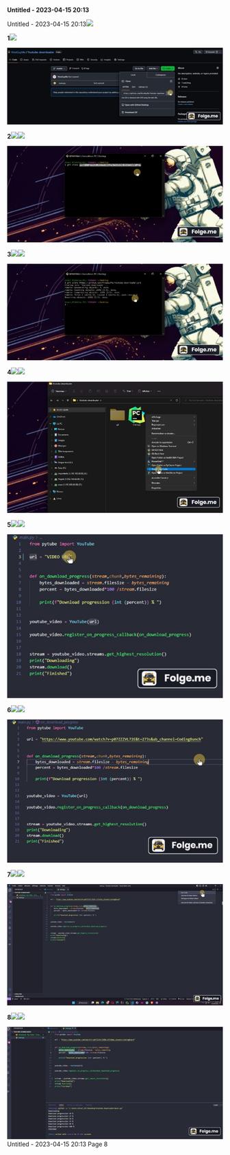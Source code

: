 ﻿**Untitled - 2023-04-15 20:13**

Untitled - 2023-04-15 20:13![](Aspose.Words.0bd9b9c1-b9e5-435c-8711-2b6afc0bb771.001.png)

**1![](Aspose.Words.0bd9b9c1-b9e5-435c-8711-2b6afc0bb771.002.png)**

![](Aspose.Words.0bd9b9c1-b9e5-435c-8711-2b6afc0bb771.003.jpeg)

**2![](Aspose.Words.0bd9b9c1-b9e5-435c-8711-2b6afc0bb771.004.png)![](Aspose.Words.0bd9b9c1-b9e5-435c-8711-2b6afc0bb771.005.png)**

![](Aspose.Words.0bd9b9c1-b9e5-435c-8711-2b6afc0bb771.006.jpeg)

**3![](Aspose.Words.0bd9b9c1-b9e5-435c-8711-2b6afc0bb771.007.png)![](Aspose.Words.0bd9b9c1-b9e5-435c-8711-2b6afc0bb771.005.png)**

![](Aspose.Words.0bd9b9c1-b9e5-435c-8711-2b6afc0bb771.008.jpeg)

**4![](Aspose.Words.0bd9b9c1-b9e5-435c-8711-2b6afc0bb771.009.png)![](Aspose.Words.0bd9b9c1-b9e5-435c-8711-2b6afc0bb771.005.png)**

![](Aspose.Words.0bd9b9c1-b9e5-435c-8711-2b6afc0bb771.010.jpeg)

**5![](Aspose.Words.0bd9b9c1-b9e5-435c-8711-2b6afc0bb771.011.png)![](Aspose.Words.0bd9b9c1-b9e5-435c-8711-2b6afc0bb771.005.png)**

![](Aspose.Words.0bd9b9c1-b9e5-435c-8711-2b6afc0bb771.012.jpeg)

**6![](Aspose.Words.0bd9b9c1-b9e5-435c-8711-2b6afc0bb771.013.png)![](Aspose.Words.0bd9b9c1-b9e5-435c-8711-2b6afc0bb771.005.png)**

![](Aspose.Words.0bd9b9c1-b9e5-435c-8711-2b6afc0bb771.014.jpeg)

**7![](Aspose.Words.0bd9b9c1-b9e5-435c-8711-2b6afc0bb771.015.png)![](Aspose.Words.0bd9b9c1-b9e5-435c-8711-2b6afc0bb771.005.png)**

![](Aspose.Words.0bd9b9c1-b9e5-435c-8711-2b6afc0bb771.016.jpeg)

**8![](Aspose.Words.0bd9b9c1-b9e5-435c-8711-2b6afc0bb771.017.png)![](Aspose.Words.0bd9b9c1-b9e5-435c-8711-2b6afc0bb771.005.png)**

![](Aspose.Words.0bd9b9c1-b9e5-435c-8711-2b6afc0bb771.018.jpeg)
Untitled - 2023-04-15 20:13 Page 8

